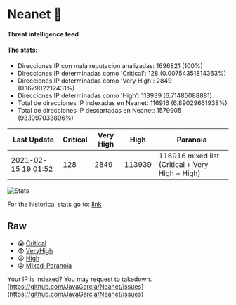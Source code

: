 # Neanet :hocho:
#### Threat intelligence feed
#### The stats:

- Direcciones IP con mala reputacion analizadas: 1696821 (100%)
- Direcciones IP determinadas como 'Critical':  128 (0.00754351814363%)
- Direcciones IP determinadas como 'Very High':  2849 (0.167902212431%)
- Direcciones IP determinadas como 'High':  113939 (6.71485088881)
- Total de direcciones IP indexadas en Neanet:  116916 (6.89029661938%)
- Total de direcciones IP descartadas en Neanet:  1579905 (93.1097033806%)

| Last Update | Critical | Very High | High | Paranoia |
| --- | --- | --- | --- | --- |
| 2021-02-15 19:01:52 | 128 | 2849 | 113939 | 116916 mixed list (Critical + Very High + High)|

![Stats](https://docs.google.com/spreadsheets/d/e/2PACX-1vSnaNMIXVabIpDJjufMlzH7poXnshF3mgd8Is1g9ytUEzVsP5my4Trn8f-xkoLLQ38xpL3HtmUexLo6/pubchart?oid=501124687&format=image)

For the historical stats go to: [link](/stats.csv)
## Raw
- :scream: [Critical](https://raw.githubusercontent.com/JavaGarcia/Neanet/master/blacklists/neanet_critical.txt)
- :fearful: [VeryHigh](https://raw.githubusercontent.com/JavaGarcia/Neanet/master/blacklists/neanet_veryHigh.txtt)
- :frowning: [High](https://raw.githubusercontent.com/JavaGarcia/Neanet/master/blacklists/neanet_high.txt)
- :dizzy_face: [Mixed-Paranoia](https://raw.githubusercontent.com/JavaGarcia/Neanet/master/blacklists/neanet_all.txt)


Your IP is indexed? You may request to takedown. [https://github.com/JavaGarcia/Neanet/issues](https://github.com/JavaGarcia/Neanet/issues)




























































































































































































































































































































































































































































































































































































































































































































































































































































































































































































































































































































































































































































































































































































































































































































































































































































































































































































































































































































































































































































































































































































































































































































































































































































































































































































































































































































































































































































































































































































































































































































































































































































































































































































































































































































































































































































































































































































































































































































































































































































































































































































































































































































































































